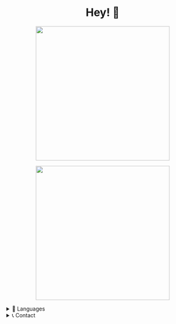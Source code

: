 <h1 align='center'>
  Hey! 👋
</h1>

<p align='center'>
  <a href="#"><img src="https://github-readme-stats.vercel.app/api?username=simplexde&show_icons=true&count_private=true&theme=dark" width="350"></a>
</p>

<p align='center'>
  <a href="https://github.com/technikstube/discordpy-examples"><img src="https://github-readme-stats.vercel.app/api/pin/?username=Technikstube&repo=discordpy-examples&theme=dark" width="350"></a>
</p>

<!-- <details>
  <summary>💻 IDE</summary>
    <p>
      <img src="https://img.shields.io/badge/IntelliJ_IDEA-000000.svg?style=for-the-badge&logo=intellij-idea&logoColor=white" />
      <img src="https://img.shields.io/badge/PyCharm-000000.svg?&style=for-the-badge&logo=PyCharm&logoColor=white" />
    </p>
</details> -->
<details>
  <summary>🧪 Languages</summary>
    <p>
       <a href="#"><img src="https://camo.githubusercontent.com/231eb990368aa8676ee37a2de0d50764929092936977180d881b5e291b545d31/68747470733a2f2f696d672e736869656c64732e696f2f62616467652f2d432b2b2d3636434336363f7374796c653d666c6174266c6f676f3d43253242253242266c6f676f436f6c6f723d303035393943" /></a>
       <!-- <a href="#"><img src="https://img.shields.io/badge/GoLang-gray?style=for-the-badge&logo=go&logoColor=white&logoSize=auto&color=blue" /></a> -->
    </p>
</details>
<details>
  <summary>📞 Contact</summary>
    <p>
      <a href=""><img src="https://img.shields.io/badge/Discord-7289DA?style=for-the-badge&logo=discord&logoColor=white" /></a>
    </p>
</details>
